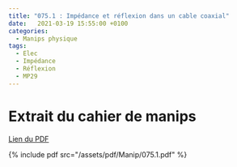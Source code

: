 ```yaml
---
title: "075.1 : Impédance et réflexion dans un cable coaxial"
date:   2021-03-19 15:55:00 +0100
categories:
  - Manips physique
tags:
  - Elec
  - Impédance
  - Réflexion
  - MP29
---
```


# Extrait du cahier de manips

[Lien du PDF](/assets/pdf/Manip/075.1.pdf)

{% include pdf src="/assets/pdf/Manip/075.1.pdf" %}
